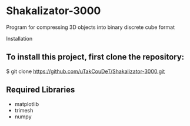 # Shakalizator-3000

Program for compressing 3D objects into binary discrete cube format

Installation

## To install this project, first clone the repository:

$ git clone https://github.com/uTakCouDeT/Shakalizator-3000.git

## Required Libraries
* matplotlib
* trimesh
* numpy
